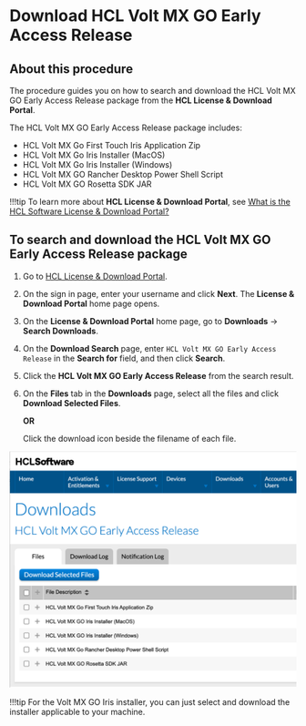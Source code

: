 # Download HCL Volt MX GO Early Access Release

## About this procedure

The procedure guides you on how to search and download the HCL Volt MX GO Early Access Release package from the **HCL License & Download Portal**.

The HCL Volt MX GO Early Access Release package includes:

- HCL Volt MX Go First Touch Iris Application Zip
- HCL Volt MX Go Iris Installer (MacOS)
- HCL Volt MX Go Iris Installer (Windows)
- HCL Volt MX GO Rancher Desktop Power Shell Script
- HCL Volt MX GO Rosetta SDK JAR 

<!--| Description | Filename |
| --- | --- |
| HCL Volt MX Go First Touch Iris Application Zip | `FirstTouchRecipes.zip` |
| HCL Volt MX Go Iris Installer (MacOS) | `HCLVoltMXGO_Iris_Installer_MacOS_ER1.zip` |
| HCL Volt MX Go Iris Installer (Windows) | `HCLVoltMXGO_Iris_Installer_Windows_ER1.exe` |
| HCL Volt MX GO Rancher Desktop Power Shell Script | `mxgo-port-forwarding.ps1` |
| HCL Volt MX GO Rosetta SDK JAR | `com.hcl.rosetta.sdk_1.0.0.v202304122103.jar` |-->

!!!tip
    To learn more about **HCL License & Download Portal**, see [What is the HCL Software License & Download Portal?](https://support.hcltechsw.com/csm?id=kb_article&sysparm_article=KB0073344)

## To search and download the HCL Volt MX GO Early Access Release package

1. Go to [HCL License & Download Portal](https://hclsoftware.flexnetoperations.com/).
2. On the sign in page, enter your username and click **Next**. The **License & Download Portal** home page opens. 
3. On the **License & Download Portal** home page, go to **Downloads** &rarr; **Search Downloads**.
4. On the **Download Search** page, enter `HCL Volt MX GO Early Access Release` in the **Search for** field, and then click **Search**.
5. Click the **HCL Volt MX GO Early Access Release** from the search result.
6. On the **Files** tab in the **Downloads** page, select all the files and click **Download Selected Files**.

    **OR** 

    Click the download icon beside the filename of each file. 

![Download HCL Volt MX GO Early Access Release package](../assets/images/downloadearelease.png)

!!!tip
    For the Volt MX GO Iris installer, you can just select and download the installer applicable to your machine. 

